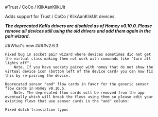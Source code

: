 #Trust / CoCo / KlikAanKlikUit

Adds support for Trust / CoCo / KlikAanKlikUit devices.

**_The deprecated KaKu drivers are disabled as of Homey v0.10.0. Please remove all devices still using the old drivers and add them again in the pair wizard._**

##What's new
####v2.6.3
```
Fixed bug in socket pair wizard where devices sometimes did not get the virtual class making them not work with commands like "turn all lights off". 
    Note. If you have sockets paired with homey that do not show the virtual device icon (bottom left of the device card) you can now fix this by re-pairing the device.

Deprecated sensor "and" flow cards in favor for the generic sensor flow cards in Homey v0.10.5. 
    Note. The deprecated flow cards will be removed from the app eventually which will break the flows using them so please edit your existing flows that use sensor cards in the "and" column!
    
Fixed dutch translation typos
    
```
